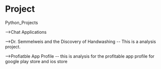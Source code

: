 # Project
Python_Projects

-->Chat Applications
        
-->Dr. Semmelweis and the Discovery of Handwashing 
                                -- This is a analysis project.

-->Profiatble App Profile -- this is analysis for the profitable app profile for google play store and ios store

